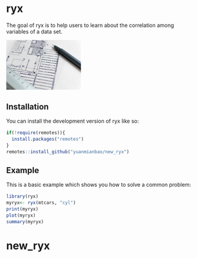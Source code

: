 
# ryx

<!-- badges: start -->
<!-- badges: end -->

The goal of ryx is to help users to learn about the correlation among variables of a data set.

<img src="tools.jpg" width="200" />

## Installation

You can install the development version of ryx like so:

``` r
if(!require(remotes)){
  install.packages("remotes")
}
remotes::install_github("yuanmianbao/new_ryx")
```

## Example

This is a basic example which shows you how to solve a common problem:

``` r
library(ryx)
myryx<- ryx(mtcars, "cyl")
print(myryx)
plot(myryx)
summary(myryx)
```

# new_ryx
